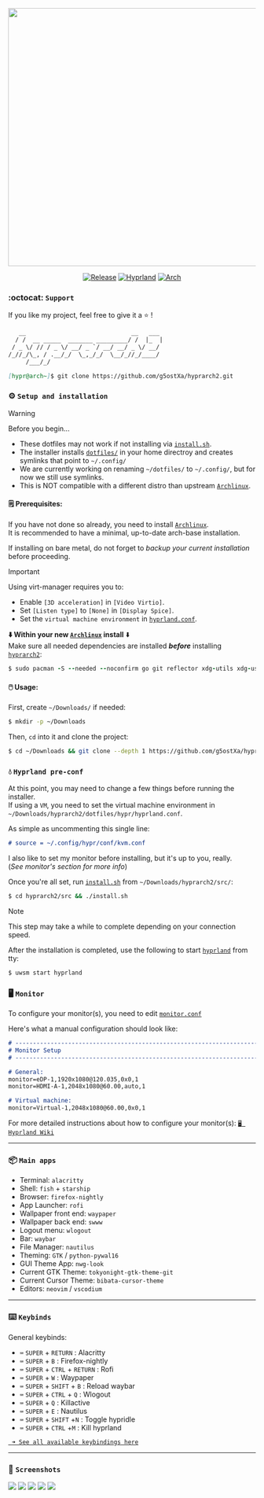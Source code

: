 <div align="center">

<img src="/assets/logos/hyprarch2-sx234.png" width="525" height="525"/>

[![Release](https://img.shields.io/badge/hyprarch2-v1.3.10-cyan.svg)](https://github.com/g5ostXa/hyprarch2/)
[![Hyprland](https://img.shields.io/badge/Hyprland-%236A0DAD?&logo=hyprland&logoColor=white)](https://hyprland.org/)
[![Arch](https://img.shields.io/badge/Arch%20Linux-1793D1?logo=arch-linux&logoColor=6A0DAD)](https://archlinux.org/)

</div>

### :octocat: `Support`
If you like my project, feel free to give it a ⭐ !
```md
   __                              __   ___
  / /  __ _____  _______ _________/ /  |_  |
 / _ \/ // / _ \/ __/ _ `/ __/ __/ _ \/ __/
/_//_/\_, / .__/_/  \_,_/_/  \__/_//_/____/
     /___/_/

[hypr@arch~]$ git clone https://github.com/g5ostXa/hyprarch2.git
```

### ⚙️ `Setup and installation`
> [!WARNING]
> Before you begin...
> - These dotfiles may not work if not installing via [`install.sh`](/src/install.sh). 
> - The installer installs [`dotfiles/`](/dotfiles) in your home directroy and creates symlinks that point to `~/.config/`
> - We are currently working on renaming `~/dotfiles/` to `~/.config/`, but for now we still use symlinks.
> - This is NOT compatible with a different distro than upstream [`Archlinux`](https://archlinux.org).

#### 🗒️ Prerequisites:
If you have not done so already, you need to install [`Archlinux`](https://archlinux.org).\
It is recommended to have a minimal, up-to-date arch-base installation.

If installing on bare metal, do not forget to _backup your current installation_ before proceeding.

> [!IMPORTANT]
> Using virt-manager requires you to:
  - Enable `[3D acceleration]` in `[Video Virtio]`.
  - Set `[Listen type]` to `[None]` in `[Display Spice]`.
  - Set the `virtual machine environment` in [`hyprland.conf`](/dotfiles/hypr/hyprland.conf).

****⬇️ Within your new [`Archlinux`](https://archlinux.org/) install**** ⬇️ \
Make sure all needed dependencies are installed _**before**_ installing [`hyprarch2`](/):
```ruby
$ sudo pacman -S --needed --noconfirm go git reflector xdg-utils xdg-user-dirs gum figlet vim networkmanager network-manager-applet wireless_tools wpa_supplicant dialog os-prober mtools dosfstools base-devel linux-headers
```

#### 🖱️ Usage:
First, create `~/Downloads/` if needed:
```bash
$ mkdir -p ~/Downloads
```
Then, `cd` into it and clone the project:
```bash
$ cd ~/Downloads && git clone --depth 1 https://github.com/g5ostXa/hyprarch2.git
```

### 💧 `Hyprland pre-conf`
At this point, you may need to change a few things before running the installer. \
If using a `VM`, you need to set the virtual machine environment in `~/Downloads/hyprarch2/dotfiles/hypr/hyprland.conf`.

As simple as uncommenting this single line:
```md
# source = ~/.config/hypr/conf/kvm.conf
```

I also like to set my monitor before installing, but it's up to you, really. \
(*See monitor's section for more info*)

Once you're all set, run [`install.sh`](src/install.sh) from `~/Downloads/hyprarch2/src/`:
```bash
$ cd hyprarch2/src && ./install.sh
```
> [!NOTE]
> This step may take a while to complete depending on your connection speed.

After the installation is completed, use the following to start [`hyprland`](https://hyprland.org) from tty:
```ruby
$ uwsm start hyprland
```

### 🖥️ `Monitor`
To configure your monitor(s), you need to edit [`monitor.conf`](/dotfiles/hypr/conf/monitor.conf)

Here's what a manual configuration should look like:
```md
# -------------------------------------------------------------------------------------
# Monitor Setup
# -------------------------------------------------------------------------------------

# General:
monitor=eDP-1,1920x1080@120.035,0x0,1
monitor=HDMI-A-1,2048x1080@60.00,auto,1

# Virtual machine:
monitor=Virtual-1,2048x1080@60.00,0x0,1
```
For more detailed instructions about how to configure your monitor(s): [`🖥 Hyprland Wiki`](https://wiki.hyprland.org/Configuring/Monitors)

---

### 📦 `Main apps`
- Terminal: `alacritty`
- Shell: `fish` + `starship`
- Browser: `firefox-nightly`
- App Launcher: `rofi`
- Wallpaper front end: `waypaper`
- Wallpaper back end: `swww`
- Logout menu: `wlogout`
- Bar: `waybar`
- File Manager: `nautilus`
- Theming: `GTK` / `python-pywal16`
- GUI Theme App: `nwg-look`
- Current GTK Theme: `tokyonight-gtk-theme-git`
- Current Cursor Theme: `bibata-cursor-theme`
- Editors: `neovim` / `vscodium`

---

### ⌨️ `Keybinds`
General keybinds:
- `⌨️` `SUPER` + `RETURN` : Alacritty
- `⌨️` `SUPER` + `B` : Firefox-nightly
- `⌨️` `SUPER` + `CTRL` + `RETURN` : Rofi
- `⌨️` `SUPER` + `W` : Waypaper 
- `⌨️` `SUPER` + `SHIFT` + `B` : Reload waybar 
- `⌨️` `SUPER` + `CTRL` + `Q` : Wlogout
- `⌨️` `SUPER` + `Q` : Killactive
- `⌨️` `SUPER` + `E` : Nautilus
- `⌨️` `SUPER` + `SHIFT` +`N` : Toggle hypridle
- `⌨️` `SUPER` + `CTRL` +`M` : Kill hyprland

[` ➜ See all available keybindings here`](/dotfiles/hypr/conf/keybindings.conf)

---

### 📸 `Screenshots`
<img src="/assets/screenshots/h2sc5.png"/>
<img src="/assets/screenshots/h2sc6.png"/>
<img src="/assets/screenshots/h2sc2.png"/>
<img src="/assets/screenshots/h2sc3.png"/>
<img src="/assets/screenshots/h2sc4.png"/>
